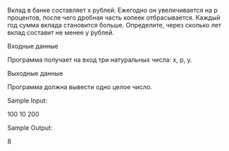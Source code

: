 

Вклад в банке составляет x рублей. Ежегодно он увеличивается на p процентов, после чего дробная часть копеек отбрасывается. Каждый год сумма вклада становится больше. Определите, через сколько лет вклад составит не менее y рублей.

Входные данные

Программа получает на вход три натуральных числа: x, p, y.

Выходные данные

Программа должна вывести одно целое число.

Sample Input:

100
10
200

Sample Output:

8

